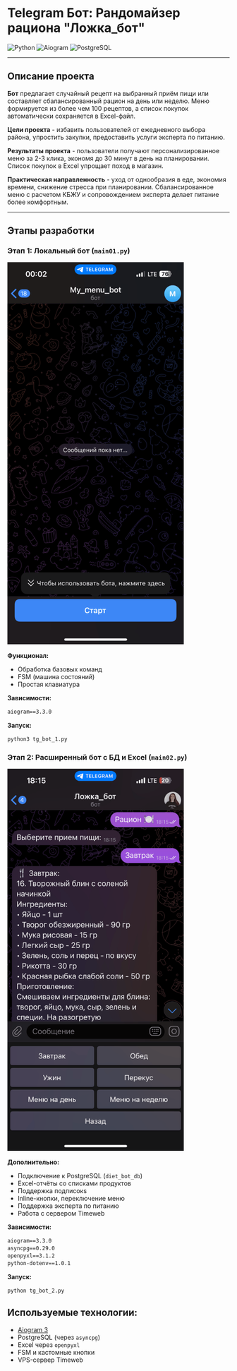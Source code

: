 # Telegram Бот: Рандомайзер рациона "Ложка_бот"

![Python](https://img.shields.io/badge/Python-3.10+-blue) ![Aiogram](https://img.shields.io/badge/Aiogram-3.x-blue) ![PostgreSQL](https://img.shields.io/badge/PostgreSQL-db-blue)

---

## Описание проекта

**Бот** предлагает случайный рецепт на выбранный приём пищи или составляет сбалансированный рацион на день или неделю.
Меню формируется из более чем 100 рецептов, а список покупок автоматически сохраняется в Excel-файл.

**Цели проекта** - избавить пользователей от ежедневного выбора района, упростить закупки, предоставить услуги эксперта по питанию.

**Результаты проекта** - пользователи получают персонализированное меню за 2-3 клика, экономя до 30 минут в день на планировании. Список покупок в Excel упрощает поход в магазин.

**Практическая направленность** - уход от однообразия в еде, экономия времени, снижение стресса при планировании. Сбалансированное меню с расчетом КБЖУ и сопровождением эксперта делает питание более комфортным.

---

## Этапы разработки

### Этап 1: Локальный бот (`main01.py`)

<img src="images/tg_bot01.gif" width="400"/>

**Функционал:**

- Обработка базовых команд
- FSM (машина состояний)
- Простая клавиатура

**Зависимости:**

```txt
aiogram==3.3.0
```

**Запуск:**

```txt
python3 tg_bot_1.py
```

### Этап 2: Расширенный бот с БД и Excel (`main02.py`)

<img src="images/tg_bot02.gif" width="400"/>

**Дополнительно:**

* Подключение к PostgreSQL (`diet_bot_db`)
* Excel-отчёты со списками продуктов
* Поддержка подписокs
* Inline-кнопки, переключение меню
* Поддержка эксперта по питанию
* Работа с сервером Timeweb

**Зависимости:**

```txt
aiogram==3.3.0
asyncpg==0.29.0
openpyxl==3.1.2
python-dotenv==1.0.1
```

**Запуск:**

```txt
python tg_bot_2.py
```

## Используемые технологии:

* [Aiogram 3]()
* PostgreSQL (через `asyncpg`)
* Excel через `openpyxl`
* FSM и кастомные кнопки
* VPS-сервер Timeweb
